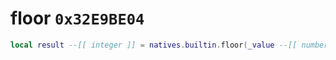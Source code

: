 # floor `0x32E9BE04`

```lua
local result --[[ integer ]] = natives.builtin.floor(_value --[[ number ]])
```